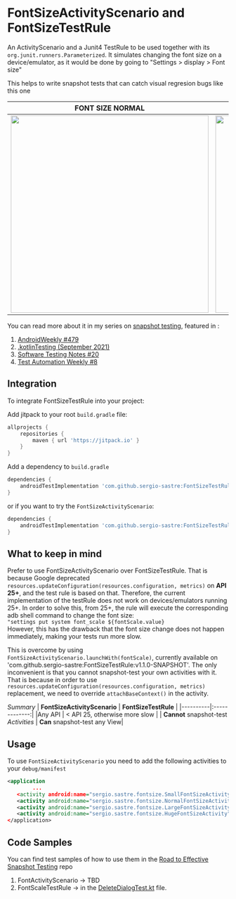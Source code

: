 # FontSizeActivityScenario and FontSizeTestRule
An ActivityScenario and a Junit4 TestRule to be used together with its `org.junit.runners.Parameterized`. It simulates changing the font size on a device/emulator, as it would be done by going to "Settings > display > Font size"

This helps to write snapshot tests that can catch visual regresion bugs like this one

| **FONT SIZE NORMAL**   |      **FONT SIZE HUGE**      |
|----------|:-------------:|
| <img src="https://user-images.githubusercontent.com/6097181/129961748-5daa42a2-8801-4b26-832a-d4191e205bc9.png" width="450"> |  <img src="https://user-images.githubusercontent.com/6097181/129962082-f2ff110f-6500-4a02-8765-7f70a7b8ee61.png" width="450"> |


You can read more about it in my series on [snapshot testing](https://sergiosastre.hashnode.dev/an-introduction-to-snapshot-testing-on-android-in-2021), featured in :
1. [AndroidWeekly #479](https://androidweekly.net/issues/issue-479)
2. [.kotlinTesting (September 2021)](https://kotlintesting.com/jvm-testing-newsletter-september-2021/)
3. [Software Testing Notes #20](https://softwaretestingnotes.substack.com/p/issue-20-software-testing-notes)
4. [Test Automation Weekly #8](https://www.testautomationweekly.com/post/issue-8)

## Integration
To integrate FontSizeTestRule into your project:

Add jitpack to your root `build.gradle` file:
```groovy
allprojects {
    repositories {
        maven { url 'https://jitpack.io' }
    }
}
```
Add a dependency to `build.gradle`
```groovy
dependencies {
    androidTestImplementation 'com.github.sergio-sastre:FontSizeTestRule:v1.0.1'
}
```

or if you want to try the `FontSizeActivityScenario`:
```groovy
dependencies {
    androidTestImplementation 'com.github.sergio-sastre:FontSizeTestRule:v1.1.0-SNAPSHOT'
}
```

## What to keep in mind
Prefer to use FontSizeActivityScenario over FontSizeTestRule. That is because Google deprecated
`resources.updateConfiguration(resources.configuration, metrics)` on **API 25+**, and the test rule is based on that.
Therefore, the current implementation of the testRule does not work on devices/emulators running 25+.
In order to solve this, from 25+, the rule will execute the corresponding adb shell command to change the font size:
<br/>
`"settings put system font_scale ${fontScale.value}`
</br>
However, this has the drawback that the font size change does not happen immediately, making your tests run more slow.


This is overcome by using `FontSizeActivityScenario.launchWith(fontScale)`, currently available on
'com.github.sergio-sastre:FontSizeTestRule:v1.1.0-SNAPSHOT'. The only inconvenient is that you cannot snapshot-test your
own activities with it. That is because in order to use `resources.updateConfiguration(resources.configuration, metrics)` replacement,
we need to override `attachBaseContext()` in the activity.

*Summary*
| **FontSizeActivityScenario**    |      **FontSizeTestRule**     |
|----------|:-------------:|
|Any API | < API 25, otherwise more slow |
| **Cannot** snapshot-test *Activities* | **Can** snapshot-test any View|

## Usage
To use `FontSizeActivityScenario` you need to add the following activities to your `debug/manifest`
```xml
<application
        ...
   <activity android:name="sergio.sastre.fontsize.SmallFontSizeActivity"></activity>
   <activity android:name="sergio.sastre.fontsize.NormalFontSizeActivity"></activity>
   <activity android:name="sergio.sastre.fontsize.LargeFontSizeActivity"></activity>
   <activity android:name="sergio.sastre.fontsize.HugeFontSizeActivity"></activity>
</application>
```

## Code Samples
You can find test samples of how to use them in the [Road to Effective Snapshot Testing](https://github.com/sergio-sastre/RoadToEffectiveSnapshotTesting) repo
1. FontActivityScenario -> TBD
2. FontScaleTestRule -> in the [DeleteDialogTest.kt](https://github.com/sergio-sastre/RoadToEffectiveSnapshotTesting/blob/master/app/src/androidTest/java/com/example/road/to/effective/snapshot/testing/parameterized/DeleteDialogTest.kt) file.

